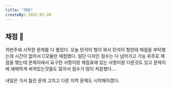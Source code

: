 ```yaml
---
title: "채점"
createBy: 2022-07-20
---
```


## 채점 🎪
저번주에 시작한 문제를 다 풀었다. 오늘 민석이 형이 와서 민석이 형한테 채점을 부탁했는데 시간이 없어서 C모듈만 채점했다. 일단 디자인 점수는 다 넘어가고 기능 위주로 채점을 했는데 문제지에서 요구한 사항이랑 채점표에 있는 사항이랑 다른것도 있고 문제지에 얘매하게 써져있는것들도 많아서 점수가 많이 처참했다....
<br>
<br>
내일은 가서 틀린 문제 고치고 다른 지역 문제도 시작해야겠다. 

